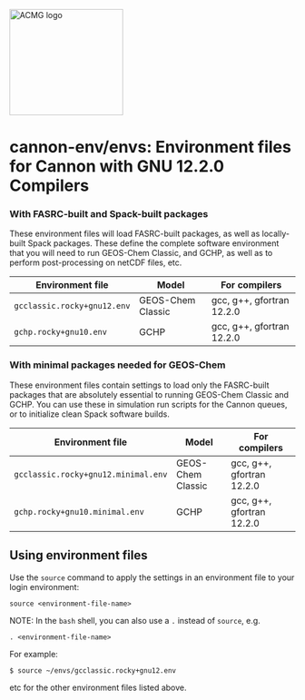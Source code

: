 <a href="https://acmg.seas.harvard.edu"><img src="https://acmg.seas.harvard.edu/sites/projects.iq.harvard.edu/files/acmg/files/img_acmg_logo_small.png" width="200" height="187" alt="ACMG logo"></a>

# cannon-env/envs: Environment files for Cannon with GNU 12.2.0 Compilers

### With FASRC-built and Spack-built packages

These environment files will load FASRC-built packages, as well as locally-built Spack packages. These define the complete software environment that you will need to run GEOS-Chem Classic, and GCHP, as well as to perform post-processing on netCDF files, etc.


| Environment file            | Model              | For compilers             |
| --------------------------- | ------------------ | ------------------------- |
| `gcclassic.rocky+gnu12.env` | GEOS-Chem Classic  | gcc, g++, gfortran 12.2.0 |
| `gchp.rocky+gnu10.env`      | GCHP               | gcc, g++, gfortran 12.2.0 |

### With minimal packages needed for GEOS-Chem

These environment files contain settings to load only the FASRC-built packages that are absolutely essential to running GEOS-Chem Classic and GCHP.  You can use these in simulation run scripts for the Cannon queues, or to initialize clean Spack software builds.


| Environment file                    | Model              | For compilers             |
| ----------------------------------- | ------------------ | ------------------------- |
| `gcclassic.rocky+gnu12.minimal.env` | GEOS-Chem Classic  | gcc, g++, gfortran 12.2.0 |
| `gchp.rocky+gnu10.minimal.env`      | GCHP               | gcc, g++, gfortran 12.2.0 |

## Using environment files

Use the `source` command to apply the settings in an environment file to your login environment:

```console
source <environment-file-name>
```

NOTE: In the `bash` shell, you can also use a `.` instead of `source`, e.g.

```console
. <environment-file-name>
```

For example:

```console
$ source ~/envs/gcclassic.rocky+gnu12.env
```

etc for the other environment files listed above.
